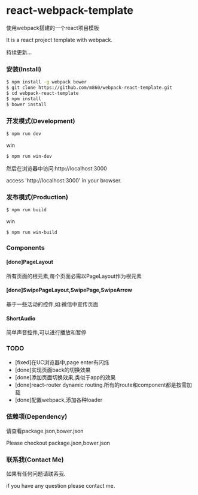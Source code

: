 # react-webpack-template

使用webpack搭建的一个react项目模板

It is a react project template with webpack.

持续更新...

### 安装(Install)

```bash
$ npm install -g webpack bower
$ git clone https://github.com/m860/webpack-react-template.git
$ cd webpack-react-template
$ npm install
$ bower install
```
### 开发模式(Development)

```bash
$ npm run dev
```
win
```bash
$ npm run win-dev
```


然后在浏览器中访问:http://localhost:3000

access 'http://localhost:3000' in your browser.

### 发布模式(Production)

```bash
$ npm run build
```

win
```bash
$ npm run win-build
```

### Components

#### [done]PageLayout

所有页面的根元素,每个页面必需以PageLayout作为根元素

#### [done]SwipePageLayout,SwipePage,SwipeArrow

基于一些活动的控件,如:微信中宣传页面

#### ShortAudio

简单声音控件,可以进行播放和暂停


### TODO

+ [fixed]在UC浏览器中,page enter有闪烁
+ [done]实现页面back的切换效果
+ [done]添加页面切换效果,类似于app的效果
+ [done]react-router dynamic routing.所有的route和component都是按需加载
+ [done]配置webpack,添加各种loader

### 依赖项(Dependency)

请查看package.json,bower.json

Please checkout package.json,bower.json

### 联系我(Contact Me)

如果有任何问题请联系我.

if you have any question please contact me.





